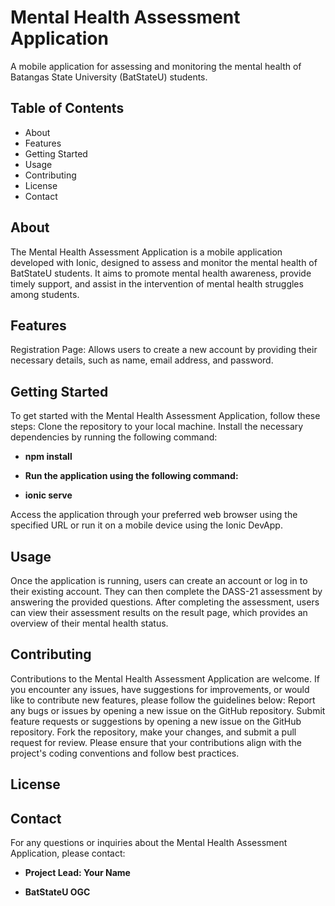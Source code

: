 # Mental Health Assessment Application
A mobile application for assessing and monitoring the mental health of Batangas State University (BatStateU) students.
## Table of Contents
* About
* Features
* Getting Started
* Usage
* Contributing
* License
* Contact
## About
The Mental Health Assessment Application is a mobile application developed with Ionic, designed to assess and monitor the mental health of BatStateU students. It aims to promote mental health awareness, provide timely support, and assist in the intervention of mental health struggles among students.
## Features
  Registration Page: Allows users to create a new account by providing their     necessary details, such as name, email address, and password.
## Getting Started
To get started with the Mental Health Assessment Application, follow these steps:
Clone the repository to your local machine.
Install the necessary dependencies by running the following command:


- **npm install** 
* **Run the application using the following command:** 
+ **ionic serve** 


Access the application through your preferred web browser using the specified URL or run it on a mobile device using the Ionic DevApp.

## Usage
Once the application is running, users can create an account or log in to their existing account. They can then complete the DASS-21 assessment by answering the provided questions. After completing the assessment, users can view their assessment results on the result page, which provides an overview of their mental health status.

## Contributing
Contributions to the Mental Health Assessment Application are welcome. If you encounter any issues, have suggestions for improvements, or would like to contribute new features, please follow the guidelines below:
Report any bugs or issues by opening a new issue on the GitHub repository.
Submit feature requests or suggestions by opening a new issue on the GitHub repository.
Fork the repository, make your changes, and submit a pull request for review.
Please ensure that your contributions align with the project's coding conventions and follow best practices.

## License

## Contact
For any questions or inquiries about the Mental Health Assessment Application, please contact:
- **Project Lead: Your Name** 
+ **BatStateU OGC** 





